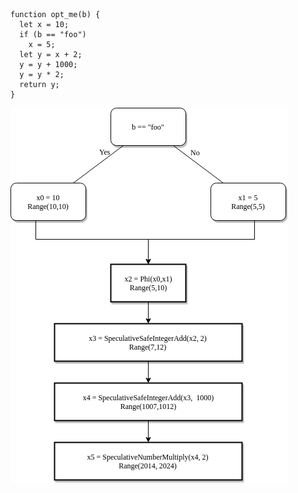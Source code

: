 ```
function opt_me(b) {
  let x = 10;
  if (b == "foo")
    x = 5;
  let y = x + 2;
  y = y + 1000; 
  y = y * 2;
  return y;
}
```

![diagram](diagram.png)
